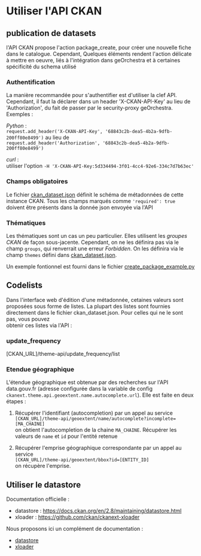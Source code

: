 # Utiliser l'API CKAN
## publication de datasets
l'API CKAN propose l'action package_create, pour créer une nouvelle fiche dans le catalogue.
Cependant, Quelques éléments rendent l'action délicate à mettre en oeuvre, liés à l'intégration dans geOrchestra et à 
certaines spécificité du schema utilisé

### Authentification 
La manière recommandée pour s'authentifier est d'utiliser la clef API. Cependant, il faut la 
déclarer dans un header 
 'X-CKAN-API-Key' au lieu de 'Authorization', du fait de passer par le security-proxy geOrchestra.  
 Exemples : 
  
*Python* :  
`request.add_header('X-CKAN-API-Key', '68843c2b-dea5-4b2a-9dfb-200ff80e8499')`
 au lieu de  
 `request.add_header('Authorization', '68843c2b-dea5-4b2a-9dfb-200ff80e8499')`
 
*curl* :  
 utiliser l'option 
 `-H 'X-CKAN-API-Key:5d334494-3f01-4cc4-92e6-334c7d7b63ec' `
 
### Champs obligatoires
Le fichier [ckan_dataset.json](scheming/ckan_dataset_json) définit le schéma de métadonnées de 
cette instance CKAN. Tous les champs marqués comme `'required': true` doivent être présents dans la donnée json envoyée
via l'API

### Thématiques
Les thématiques sont un cas un peu particulier. Elles utilisent les _groupes CKAN_ de façon sous-jacente. 
Cependant, on ne les définira pas via le champ `groups`, qui renverrait une erreur _Forbidden_. On les définira via le 
champ `themes` défini dans  [ckan_dataset.json](scheming/ckan_dataset_json).

Un exemple fontionnel est fourni dans le fichier 
[create_package_example.py](scripts/snippets/api/create_package_example.py)

## Codelists
Dans l'interface web d'édition d'une métadonnée, cetaines valeurs sont proposées sous forme de listes. La plupart des 
listes sont fournies directement dans le fichier ckan_dataset.json. Pour celles qui ne le sont pas, vous pouvez  
obtenir ces listes via l'API :
 
### update_frequency
[CKAN_URL]/theme-api/update_frequency/list

### Etendue géographique
L'étendue géographique est obtenue par des recherches sur l'API data.gouv.fr (adresse configurée dans la variable de 
config `ckanext.theme.api.geoextent.name.autocomplete.url`). Elle est faite en deux étapes :

1. Récupérer l'identifiant (autocompletion)
par un appel au service  
`[CKAN_URL]/theme-api/geoextent/name/autocomplete?incomplete=[MA_CHAINE]`  
on obtient 
l'autocompletion de la chaine `MA_CHAINE`. Récupérer les valeurs de `name` et `id` pour l'entité retenue

2. Récupérer l'emprise géographique correspondante
par un appel au service  
`[CKAN_URL]/theme-api/geoextent/bbox?id=[ENTITY_ID]`  
on récupère l'emprise.

## Utiliser le datastore
Documentation officielle : 
 * datastore : https://docs.ckan.org/en/2.8/maintaining/datastore.html
 * xloader : https://github.com/ckan/ckanext-xloader
 
Nous proposons ici un complément de documentation : 
 * [datastore](docs/datastore.md)
 * [xloader](docs/xloader.md)